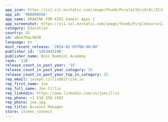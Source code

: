 ```yaml
---
app_icon: https://is1-ssl.mzstatic.com/image/thumb/Purple116/v4/dc/32/66/dc326680-165b-7f28-3a1e-26478253c670/AppIcon-1x_U007emarketing-0-10-0-85-220-0.png/1024x1024bb.png
app_id: '908698556'
app_name: DRAWING FOR KIDS Games! Apps 2
app_screenshot: https://is1-ssl.mzstatic.com/image/thumb/PurpleSource126/v4/7b/d3/e2/7bd3e27c-e213-4223-8e84-162c84ddba50/56381ace-3e4c-4f17-8c57-adc746affc41_data_U002fe8dd520e-3ed5-4d6a-9161-392cc573ac29_U002fen-US_U002fscreenshots_U002f2778x1284_U002f2778x1284_en_dm_s002_01.png/2778x1284bb.png
category: Education
country: US
id: wBwX7RaL5W3B
language: en
most_recent_release: '2024-02-05T00:00:00'
publisher_id: '1453443198'
publisher_name: Bini Bambini Academy
rank: '118'
release_count_in_past_year: '15'
release_count_in_past_year_category: 15
release_count_in_past_year_top_in_category: 33
rep_email: joseph.cillis@bitrise.io
rep_first_name: Joe
rep_full_name: Joe Cillis
rep_linkedin: https://www.linkedin.com/in/joecillis
rep_phone: +1 518-258-1902
rep_photo: joe.jpg
rep_title: Account Manager
store: itunes_connect
---
```


